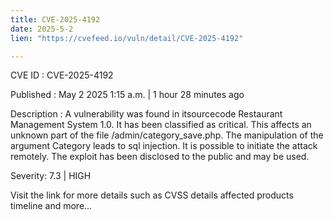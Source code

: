 ```yaml
---
title: CVE-2025-4192
date: 2025-5-2
lien: "https://cvefeed.io/vuln/detail/CVE-2025-4192"

---
```


CVE ID : CVE-2025-4192

Published :  May 2
2025
1:15 a.m. | 1 hour
28 minutes ago

Description : A vulnerability was found in itsourcecode Restaurant Management System 1.0. It has been classified as critical. This affects an unknown part of the file /admin/category_save.php. The manipulation of the argument Category leads to sql injection. It is possible to initiate the attack remotely. The exploit has been disclosed to the public and may be used.

Severity: 7.3 | HIGH

Visit the link for more details
such as CVSS details
affected products
timeline
and more...
